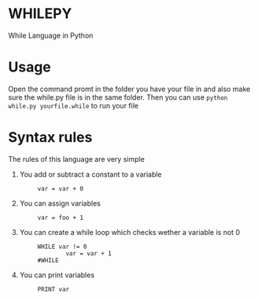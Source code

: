 # WHILEPY
While Language in Python

# Usage
Open the command promt in the folder you have your file in and also make sure the while.py file is in the same folder. Then you can use ```python while.py yourfile.while``` to run your file

# Syntax rules

The rules of this language are very simple

1. You add or subtract a constant to a variable 
   ```
        var = var + 0
   ```
   
2. You can assign variables
   ```
        var = foo + 1
   ```
4. You can create a while loop which checks wether a variable is not 0 
   ```
        WHILE var != 0 
                var = var + 1 
        #WHILE
   ```
4. You can print variables
   ```
        PRINT var
   ```
   
 

